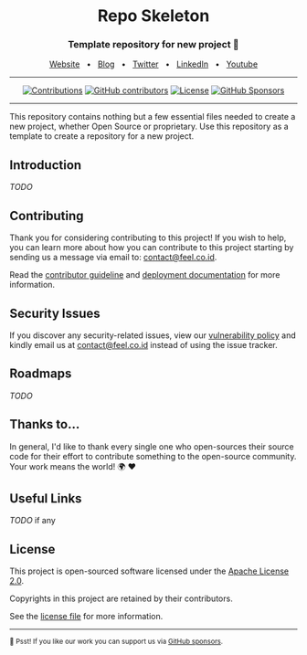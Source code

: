 <div align="center">
  <h1>Repo Skeleton</h1>
  <p><h3 align="center">Template repository for new project 🚀</h3></p>
  <a href="https://feel.co.id">Website</a>
  <span>&nbsp;&nbsp;•&nbsp;&nbsp;</span>
  <a href="https://feel.co.id/blog">Blog</a>
  <span>&nbsp;&nbsp;•&nbsp;&nbsp;</span>
  <a href="https://twitter.com/feelantera">Twitter</a>
  <span>&nbsp;&nbsp;•&nbsp;&nbsp;</span>
  <a href="https://www.linkedin.com/company/feelantera">LinkedIn</a>
  <span>&nbsp;&nbsp;•&nbsp;&nbsp;</span>
  <a href="https://www.youtube.com/@feelantera">Youtube</a>
</div>

<hr>

<div align="center">

<!-- [![Repo Sync Status](https://github.com/yml/actions/workflows/repo-sync.yml/badge.svg?branch=main)](https://github.com/yml/actions/workflows/repo-sync.yml) -->

[![Contributions](https://img.shields.io/badge/Contributions-welcome-blue.svg?style=flat-square)](./CODE_OF_CONDUCT.md)
[![GitHub contributors](https://img.shields.io/github/contributors/riipandi/twistail?style=flat-square)](https://github.com/riipandi/twistail/graphs/contributors)
[![License](https://img.shields.io/github/license/yml?style=flat-square)][choosealicense]
[![GitHub Sponsors](https://img.shields.io/static/v1?color=26B643&label=Sponsor&message=%E2%9D%A4&logo=GitHub&style=flat-square)](https://github.com/sponsors/riipandi)

</div>

<hr>

This repository contains nothing but a few essential files needed to create a new project, whether Open Source or proprietary. Use this repository as a template to create a repository for a new project.

## Introduction

_TODO_

## Contributing

Thank you for considering contributing to this project! If you wish to help, you can learn more about how you can contribute to this project
starting by sending us a message via email to: [contact@feel.co.id][contactmailto].

Read the [contributor guideline](./CONTRIBUTING.md) and [deployment documentation](./DEPLOYMENT.md) for more information.

## Security Issues

If you discover any security-related issues, view our [vulnerability policy](https://github.com/feelantera/skeleton/security/policy)
and kindly email us at [contact@feel.co.id][contactmailto] instead of using the issue tracker.

## Roadmaps

_TODO_

## Thanks to...

In general, I'd like to thank every single one who open-sources their source code for their effort to contribute
something to the open-source community. Your work means the world! 🌍 ❤️

## Useful Links

_TODO_ if any

## License

This project is open-sourced software licensed under the [Apache License 2.0][choosealicense].

Copyrights in this project are retained by their contributors.

See the [license file](./LICENSE) for more information.

[choosealicense]: https://choosealicense.com/licenses/apache-2.0/
[contactmailto]: mailto:contact@feel.co.id

---

<sub>🤫 Psst! If you like our work you can support us via [GitHub sponsors](https://github.com/sponsors/riipandi).
